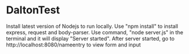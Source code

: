 # DaltonTest

Install latest version of Nodejs to run locally. Use "npm install" to install express, request and body-parser.
Use command, "node server.js" in the terminal and it will display "Server started".
After server started, go to http://localhost:8080/nameentry to view form and input
